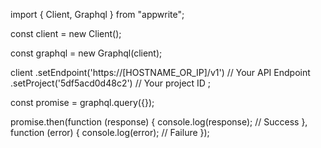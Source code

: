 import { Client, Graphql } from "appwrite";

const client = new Client();

const graphql = new Graphql(client);

client
    .setEndpoint('https://[HOSTNAME_OR_IP]/v1') // Your API Endpoint
    .setProject('5df5acd0d48c2') // Your project ID
;

const promise = graphql.query({});

promise.then(function (response) {
    console.log(response); // Success
}, function (error) {
    console.log(error); // Failure
});